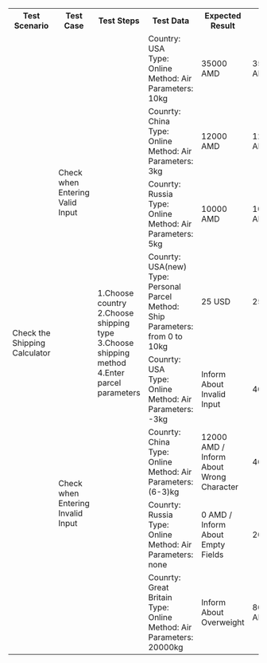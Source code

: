 <table>
    <tr>
        <th>Test Scenario</th>
        <th>Test Case</th>
        <th>Test Steps</th>
        <th>Test Data</th>
        <th>Expected Result</th>
        <th>Actual Result</th>
        <th>Status</th>
    </tr>
    <tr>
        <td width="150" rowspan="8">Check the Shipping Calculator</td>
        <td width="150" rowspan="4">Check when Entering Valid Input</td>
        <td width="250" rowspan="8"> 1.Choose country<br> 2.Choose shipping type<br> 3.Choose shipping method <br> 4.Enter parcel parameters</td>
        <td width="180" >Country: USA <br> Type: Online <br> Method: Air <br> Parameters: 10kg</td>
        <td width="150">35000 AMD</td>
        <td>35000 AMD</td>
        <td width="80">pass</td>
    </tr>
    <tr>
        <td>Counrty: China <br> Type: Online <br> Method: Air <br> Parameters: 3kg</td>
        <td>12000 AMD</td>
        <td>12000 AMD</td>
        <td>pass</td>
    </tr>
    <tr>
        <td>Counrty: Russia <br> Type: Online <br> Method: Air <br> Parameters: 5kg</td>
        <td>10000 AMD</td>
        <td>10000 AMD</td>
        <td>pass</td>  
    </tr>
    <tr>
        <td>Counrty: USA(new) <br> Type: Personal Parcel <br> Method: Ship <br> Parameters: from 0 to 10kg</td>
        <td>25 USD</td>
        <td>25 USD</td>
        <td>pass</td>  
    </tr>
    <tr>
        <td rowspan="4">Check when Entering Invalid Input </td>
        <td>Counrty: USA <br> Type: Online <br> Method: Air <br> Parameters: -3kg</td>
        <td>Inform About Invalid Input</td>
        <td>400 AMD</td>
        <td>fail</td> 
    </tr>
    <tr>
        <td>Counrty: China <br> Type: Online <br> Method: Air <br> Parameters: (6-3)kg</td>
        <td>12000 AMD / Inform About Wrong Character</td>
        <td>400 AMD</td>
        <td>fail</td> 
    </tr>
    <tr>
        <td>Counrty: Russia <br> Type: Online <br> Method: Air <br> Parameters: none</td>
        <td>0 AMD / Inform About Empty Fields</td>
        <td>2000 AMD</td>
        <td>fail</td> 
    </tr>
    <tr>
        <td>Counrty: Great Britain <br> Type: Online <br> Method: Air <br> Parameters: 20000kg</td>
        <td>Inform About Overweight</td>
        <td>80000000 AMD</td>
        <td>fail</td> 
    </tr>
    
</table>
